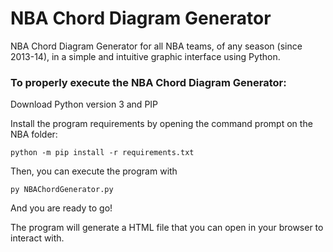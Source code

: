 # NBA Chord Diagram Generator
NBA Chord Diagram Generator for all NBA teams, of any season (since 2013-14), in a simple and intuitive graphic interface using Python.

### To properly execute the NBA Chord Diagram Generator:

Download Python version 3 and PIP

Install the program requirements by opening the command prompt on the NBA folder:
```
python -m pip install -r requirements.txt
```
Then, you can execute the program with
```
py NBAChordGenerator.py
```
And you are ready to go! 

The program will generate a HTML file that you can open in your browser to interact with.

